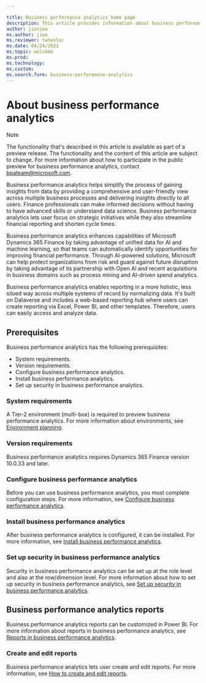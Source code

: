 ```yaml
---

title: Business performance analytics home page
description: This article provides information about business performance analytics.
author: jinniew
ms.author: jiwo
ms.reviewer: twheeloc 
ms.date: 04/24/2023
ms.topic: welcome
ms.prod: 
ms.technology:
ms.custom:
ms.search.form: business-performance-analytics
---
```


# About business performance analytics

> [!NOTE]
> The functionality that's described in this article is available as part of a preview release. The functionality and the content of this article are subject to change. For more information about how to participate in the public preview for business performance analytics, contact <bpateam@microsoft.com>.

Business performance analytics helps simplify the process of gaining insights from data by providing a comprehensive and user-friendly view across multiple business processes and delivering insights directly to all users. Finance professionals can make informed decisions without having to have advanced skills or understand data science. Business performance analytics lets user focus on strategic initiatives while they also streamline financial reporting and shorten cycle times.

Business performance analytics enhances capabilities of Microsoft Dynamics 365 Finance by taking advantage of unified data for AI and machine learning, so that teams can automatically identify opportunities for improving financial performance. Through AI-powered solutions, Microsoft can help protect organizations from risk and guard against future disruption by taking advantage of its partnership with Open AI and recent acquisitions in business domains such as process mining and AI-driven spend analytics.

Business performance analytics enables reporting in a more holistic, less siloed way across multiple systems of record by normalizing data. It's built on Dataverse and includes a web-based reporting hub where users can create reporting via Excel, Power BI, and other templates. Therefore, users can easily access and analyze data.

## Prerequisites

Business performance analytics has the following prerequisites:

- System requirements.
- Version requirements.
- Configure business performance analytics.
- Install business performance analytics.
- Set up security in business performance analytics.

### System requirements

A Tier-2 environment (multi-box) is required to preview business performance analytics. For more information about environments, see [Environment planning](../../fin-ops-core/fin-ops/imp-lifecycle/environment-planning.md).

### Version requirements

Business performance analytics requires Dynamics 365 Finance version 10.0.33 and later.

### Configure business performance analytics

Before you can use business performance analytics, you must complete configuration steps. For more information, see [Configure business performance analytics](configure-BPA.md).

### Install business performance analytics

After business performance analytics is configured, it can be installed. For more information, see [Install business performance analytics](install-bpa.md).

### Set up security in business performance analytics

Security in business performance analytics can be set up at the role level and also at the row/dimension level. For more information about how to set up security in business performance analytics, see [Set up security in business performance analytics](set-up-security.md).

## Business performance analytics reports

Business performance analytics reports can be customized in Power BI. For more information about reports in business performance analytics, see [Reports in business performance analytics](Reports-in-BPA.md).

### Create and edit reports

Business performance analytics lets user create and edit reports. For more information, see [How to create and edit reports](how-to-create-and-edit-reports.md).
